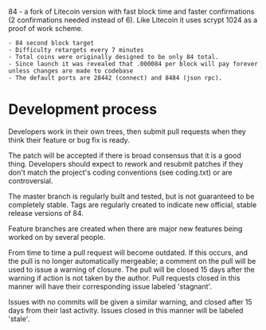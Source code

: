 84 - a fork of Litecoin version with fast block time and faster confirmations (2 confirmations needed instead of 6). Like Litecoin it uses scrypt 1024 as a proof of work scheme.

	- 84 second block target
	- Difficulty retargets every 7 minutes
	- Total coins were originally designed to be only 84 total.
	- Since launch it was revealed that .000084 per block will pay forever unless changes are made to codebase
	- The default ports are 28442 (connect) and 8484 (json rpc).
    

Development process
===================

Developers work in their own trees, then submit pull requests when
they think their feature or bug fix is ready.

The patch will be accepted if there is broad consensus that it is a
good thing.  Developers should expect to rework and resubmit patches
if they don't match the project's coding conventions (see coding.txt)
or are controversial.

The master branch is regularly built and tested, but is not guaranteed
to be completely stable. Tags are regularly created to indicate new
official, stable release versions of 84.

Feature branches are created when there are major new features being
worked on by several people.

From time to time a pull request will become outdated. If this occurs, and
the pull is no longer automatically mergeable; a comment on the pull will
be used to issue a warning of closure. The pull will be closed 15 days
after the warning if action is not taken by the author. Pull requests closed
in this manner will have their corresponding issue labeled 'stagnant'.

Issues with no commits will be given a similar warning, and closed after
15 days from their last activity. Issues closed in this manner will be 
labeled 'stale'. 
